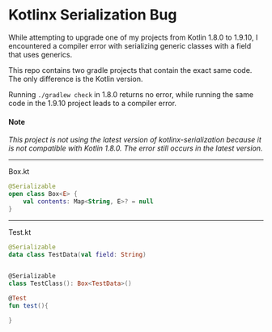# Kotlinx Serialization Bug


While attempting to upgrade one of my projects from Kotlin 1.8.0 to 1.9.10, I encountered a compiler error with serializing generic classes with a field that uses generics.

This repo contains two gradle projects that contain the exact same code. The only difference is the Kotlin version.

Running `./gradlew check` in 1.8.0 returns no error, while running the same code in the 1.9.10 project leads to a compiler error.


#### Note
*This project is not using the latest version of kotlinx-serialization because it is not compatible with Kotlin 1.8.0. The error still occurs in the latest version.*

---
Box.kt
```kotlin
@Serializable
open class Box<E> {
    val contents: Map<String, E>? = null
}
```
---
Test.kt
```kotlin
@Serializable
data class TestData(val field: String)


@Serializable
class TestClass(): Box<TestData>()

@Test
fun test(){

}
```